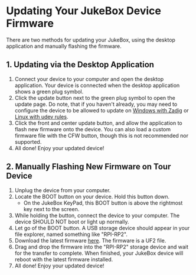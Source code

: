 # Updating Your JukeBox Device Firmware
There are two methods for updating your JukeBox, using the desktop application and manually flashing the firmware.

## 1. Updating via the Desktop Application
1. Connect your device to your computer and open the desktop application. Your device is connected when the desktop application shows a green plug symbol.
2. Click the update button next to the green plug symbol to open the update page. Do note, that if you haven't already, you may need to configure the device to be allowed to update on [Windows with Zadig](windows-compatibility.md#updating-the-device-firmware) or [Linux with udev rules](windows-compatibility.md#updating-the-device-firmware).
3. Click the front and center update button, and allow the application to flash new firmware onto the device. You can also load a custom firmware file with the CFW button, though this is not recommended nor supported.
4. All done! Enjoy your updated device!

## 2. Manually Flashing New Firmware on Tour Device
1. Unplug the device from your computer.
2. Locate the BOOT button on your device. Hold this button down.
    - On the JukeBox KeyPad, this BOOT button is above the rightmost key next to the screen.
3. While holding the button, connect the device to your computer. The device SHOULD NOT boot or light up normally.
4. Let go of the BOOT button. A USB storage device should appear in your file explorer, named something like "RPI-RP2".
5. Download the latest firmware [here](https://github.com/FriendTeamInc/JukeBox/releases/latest). The firmware is a UF2 file.
6. Drag and drop the firmware into the "RPI-RP2" storage device and wait for the transfer to complete. When finished, your JukeBox device will reboot with the latest firmware installed.
7. All done! Enjoy your updated device!
